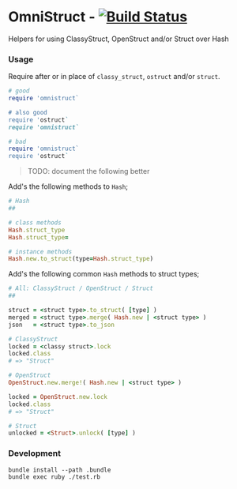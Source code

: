 OmniStruct - [![Build Status](https://travis-ci.org/jmervine/omnistruct.svg?branch=master)](https://travis-ci.org/jmervine/omnistruct)
==========

Helpers for using ClassyStruct, OpenStruct and/or Struct over Hash

### Usage

Require after or in place of `classy_struct`, `ostruct` and/or `struct`.

```ruby
# good
require 'omnistruct`

# also good
require 'ostruct`
require 'omnistruct`

# bad
require 'omnistruct`
require 'ostruct`
```

> TODO: document the following better

Add's the following methods to `Hash`;

```ruby
# Hash
##

# class methods
Hash.struct_type
Hash.struct_type=

# instance methods
Hash.new.to_struct(type=Hash.struct_type)
```

Add's the following common `Hash` methods to struct types;

```ruby
# All: ClassyStruct / OpenStruct / Struct
##

struct = <struct type>.to_struct( [type] )
merged = <struct type>.merge( Hash.new | <struct type> )
json   = <struct type>.to_json

# ClassyStruct
locked = <classy struct>.lock
locked.class
# => "Struct"

# OpenStruct
OpenStruct.new.merge!( Hash.new | <struct type> )

locked = OpenStruct.new.lock
locked.class
# => "Struct"

# Struct
unlocked = <Struct>.unlock( [type] )
```

### Development

```
bundle install --path .bundle
bundle exec ruby ./test.rb
```
